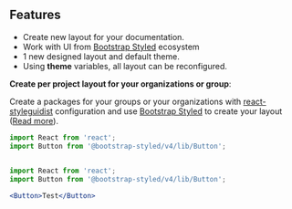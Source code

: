## Features

- Create new layout for your documentation.
- Work with UI from [Bootstrap Styled](https://bootstrap-styled.yeutech.io/bootstrap-styled) ecosystem
- 1 new designed layout and default theme.
- Using **theme** variables, all layout can be reconfigured.

**Create per project layout for your organizations or group**:

Create a packages for your groups or your organizations with [react-styleguidist](https://react-styleguidist.js.org/) configuration and use [Bootstrap Styled](https://bootstrap-styled.github.io/bootstrap-styled/) to create your layout ([Read more](https://rollup-umd.github.io/documentation)).
  
```jsx 
import React from 'react';
import Button from '@bootstrap-styled/v4/lib/Button';
  
```
  
```jsx
import React from 'react';
import Button from '@bootstrap-styled/v4/lib/Button';

<Button>Test</Button>

```
